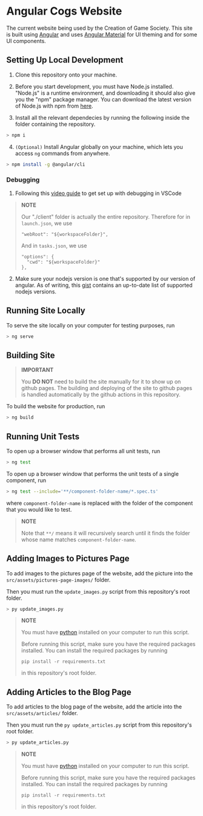# Angular Cogs Website

The current website being used by the Creation of Game Society. This site is built using [Angular](https://angular.io/) and uses [Angular Material](https://material.angular.io/) for UI theming and for some UI components.

## Setting Up Local Development

1. Clone this repository onto your machine.

2. Before you start development, you must have Node.js installed. "Node.js" is a runtime environment, and downloading it should also give you the "npm" package manager. You can download the latest version of Node.js with npm from [here](https://nodejs.org/en/download/).

3. Install all the relevant dependecies by running the following inside the folder containing the repository.
  ```bash
  > npm i
  ```

4. `(Optional)` Install Angular globally on your machine, which lets you access `ng` commands from anywhere.

```bash
> npm install -g @angular/cli
```

### Debugging

1. Following this [video guide](https://www.youtube.com/watch?v=H-sMmxfNxBM) to get set up with debugging in VSCode
> **NOTE**
> 
> Our "./client" folder is actually the entire repository.
> Therefore for in `launch.json`, we use
> ```
> "webRoot": "${workspaceFolder}",
> ```
> And in `tasks.json`, we use
> ```
> "options": {
>   "cwd": "${workspaceFolder}"
> },
> ```
2. Make sure your nodejs version is one that's supported by our version of angular. As of writing, this [gist](https://gist.github.com/LayZeeDK/c822cc812f75bb07b7c55d07ba2719b3) contains an up-to-date list of supported nodejs versions.

## Running Site Locally

To serve the site locally on your computer for testing purposes, run

```bash
> ng serve
```

## Building Site

> **IMPORTANT**
> 
> You **DO NOT** need to build the site manually for it to show up on github pages. 
> The building and deploying of the site to github pages is handled automatically by 
> the github actions in this repository.

To build the website for production, run

```bash
> ng build
```

## Running Unit Tests

To open up a browser window that performs all unit tests, run

```bash
> ng test
```

To open up a browser window that performs the unit tests of a single component, run

```bash
> ng test --include='**/component-folder-name/*.spec.ts'
```

where `component-folder-name` is replaced with the folder of the component that you would like to test. 

> **NOTE**
> 
> Note that `**/` means it will recursively search until it finds the folder whose name matches `component-folder-name`.

## Adding Images to Pictures Page

To add images to the pictures page of the website, add the picture into the `src/assets/pictures-page-images/` folder.

Then you must run the `update_images.py` script from this repository's root folder.

```bash
> py update_images.py
```

> **NOTE** 
> 
> You must have [python](https://www.python.org/downloads/) installed on your computer to run this script.
> 
> Before running this script, make sure you have the required packages installed. You can install the required packages by running
> 
> `pip install -r requirements.txt`
>
> in this repository's root folder.

## Adding Articles to the Blog Page

To add articles to the blog page of the website, add the article into the `src/assets/articles/` folder.

Then you must run the `py update_articles.py` script from this repository's root folder.

```bash
> py update_articles.py
```

> **NOTE** 
> 
> You must have [python](https://www.python.org/downloads/) installed on your computer to run this script.
> 
> Before running this script, make sure you have the required packages installed. You can install the required packages by running
> 
> `pip install -r requirements.txt`
>
> in this repository's root folder.